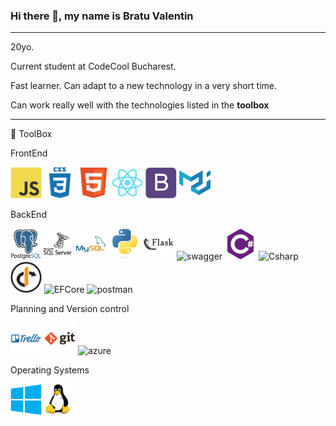 ### Hi there 👋, my name is Bratu Valentin
---
20yo.

Current student at CodeCool Bucharest.

Fast learner. Can adapt to a new technology in a very short time.

Can work really well with the technologies listed in the **toolbox**


---
🧰 ToolBox

FrontEnd

<img
 src="https://github.com/devicons/devicon/blob/master/icons/javascript/javascript-original.svg" alt="JS" width="50" height="50"/>
<img src="https://github.com/devicons/devicon/blob/master/icons/css3/css3-plain-wordmark.svg" alt="Css" width="50" height="50"/>
<img src="https://github.com/devicons/devicon/blob/master/icons/html5/html5-original.svg" alt="html5" width="50" height="50"/>
<img src="https://github.com/devicons/devicon/blob/master/icons/react/react-original.svg" alt="react" width="50" height="50"/>
<img src="https://github.com/devicons/devicon/blob/master/icons/bootstrap/bootstrap-plain.svg" alt="bootstrap" width="50" height="50"/>
<img src="https://github.com/devicons/devicon/blob/master/icons/materialui/materialui-original.svg" alt="materialui" width="50" height="50"/>


BackEnd

<img src="https://github.com/devicons/devicon/blob/master/icons/postgresql/postgresql-original-wordmark.svg" alt="postgreSQL" width="50" height="50"/><img 
src="https://github.com/devicons/devicon/blob/master/icons/microsoftsqlserver/microsoftsqlserver-plain-wordmark.svg" alt="SQLServer" width="50" height="50"/>
<img src="https://github.com/devicons/devicon/blob/master/icons/mysql/mysql-original-wordmark.svg" alt="SQL" width="50" height="50"/>
<img src="https://github.com/devicons/devicon/blob/master/icons/python/python-original.svg" alt="python" width="50" height="50"/>
<img src="https://github.com/devicons/devicon/blob/master/icons/flask/flask-original-wordmark.svg" alt="flask" width="50" height="50"/>
<img src="https://github.com/go-swagger/go-swagger/blob/master/docs/favicon.ico" alt="swagger" width="50" height="50"/>
<img src="https://github.com/devicons/devicon/blob/master/icons/csharp/csharp-plain.svg" alt="Csharp" width="50" height="50"/>
<img src="https://github.com/campusMVP/dotnetCoreLogoPack/blob/master/ASP.NET%20Core%20MVC/Bitmap%20RGB/ASP.NET-Core-MVC_Logo_2colors_Boxed_RGB_bitmap_MEDIUM.png" alt="Csharp" width="110" height="50"/>
<img src="https://github.com/IdentityServer/Artwork/blob/main/Logos/IDserver_icon.svg" alt="IdentityServer" width="50" height="50"/>
<img src="https://github.com/campusMVP/dotnetCoreLogoPack/blob/master/Entity%20Framework%20Core/Bitmap%20RGB/Bitmap-BIG_Entity-Framework-Core-Logo_2Colors_Boxed_RGB.png" alt="EFCore" width="100" height="50"/>
<img src="https://cdn.svgporn.com/logos/postman.svg" alt="postman" width="50" height="50"/>

Planning and Version control

<img 
src="https://github.com/devicons/devicon/blob/master/icons/trello/trello-plain-wordmark.svg" alt="trello" width="50" height="50"/>
<img src="https://github.com/devicons/devicon/blob/master/icons/git/git-original-wordmark.svg" alt="git" width="50" height="50"/>
<img src="https://github.com/benc-uk/icon-collection/blob/master/logos/azure-offical.svg" alt="azure" width="50" height="50"/>


Operating Systems

<img src="https://github.com/devicons/devicon/blob/master/icons/windows8/windows8-original.svg" alt="Windows" width="50" height="50"/><img
 src="https://github.com/devicons/devicon/blob/master/icons/linux/linux-original.svg" alt="linux" width="50" height="50"/>
<!--
**ValiBratu/ValiBratu** is a ✨ _special_ ✨ repository because its `README.md` (this file) appears on your GitHub profile.

Here are some ideas to get you started:

- 🔭 I’m currently working on ...
- 🌱 I’m currently learning ...
- 👯 I’m looking to collaborate on ...
- 🤔 I’m looking for help with ...
- 💬 Ask me about ...
- 📫 How to reach me: ...
- 😄 Pronouns: ...
- ⚡ Fun fact: ...
-->
